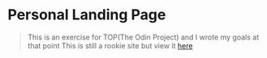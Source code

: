 # Personal Landing Page
>This is an exercise for TOP(The Odin Project) and I wrote my goals at that point
This is still a rookie site but view it [here](https://probott2op.github.io/landing-page/)
